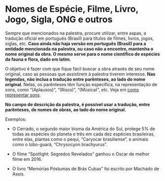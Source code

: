 # Nomes de Espécie, Filme, Livro, Jogo, Sigla, ONG e outros

Sempre que mencionados na palestra, procure utilizar, entre aspas, a tradução oficial em português (Brasil) para títulos de filmes, livros, jogos, siglas, etc. **Caso ainda não haja versão em português (Brasil) para a entidade mencionada na palestra, ou caso não a encontre, mantenha o nome original da obra. O mesmo serve para o nome científico de espécies da fauna e flora, dado em latim.**

O objetivo é fazer com que fique fácil buscar a obra através de seu nome original, caso as pessoas que assistirem à palestra tiverem interesse. **Nas legendas, não inclua a tradução entre parênteses, ao lado do nome original**. Nelas, os parênteses têm função específica, na representação de sons, como “(Aplausos)”, “(Risos)”, “(Música)”, etc. Veja em [como representar sons](index.md). 

**No campo de descrição da palestra, é possível usar a tradução, entre parênteses, de nomes de obras, ao lado do nome original.**

Exemplos:

- O Cerrado, o segundo maior bioma da América do Sul, protege 5% de todas as espécies do planeta e três em cada dez espécies brasileiras, entre elas, plantas como o pequi, “Caryocar brasiliense”, e animais como o lobo-guará, “Chrysocyon brachyurus”.

- O filme “Spotlight: Segredos Revelados” ganhou o Oscar de melhor filme em 2016.

- O livro “Memórias Póstumas de Brás Cubas” foi escrito por Machado de Assis.
